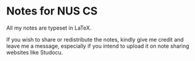 # Notes for NUS CS
All my notes are typeset in LaTeX. 

If you wish to share or redistribute the notes, kindly give me credit and leave me a message,
especially if you intend to upload it on note sharing websites like Studocu.
